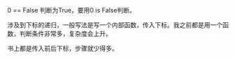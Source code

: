 0 == False 判断为True，要用0 is False判断。

涉及到下标的递归，一般写法是写一个内部函数，传入下标。我之前都是用一个函数，判断条件非常多，复杂度会上升。

书上都是传入前后下标，步骤就少得多。